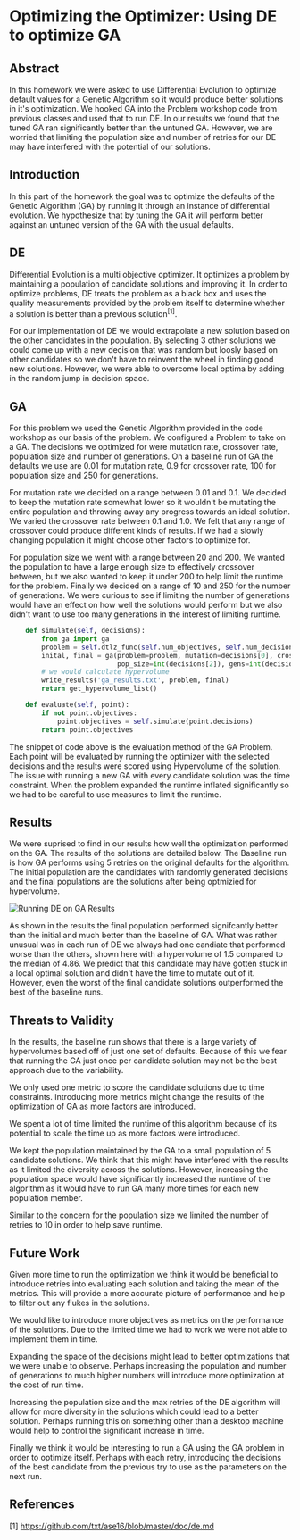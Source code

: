 # Optimizing the Optimizer: Using DE to optimize GA

## Abstract
In this homework we were asked to use Differential Evolution to optimize default values for a Genetic Algorithm so it would produce better solutions in it's optimization. We hooked GA into the Problem workshop code from previous classes and used that to run DE. In our results we found that the tuned GA ran significantly better than the untuned GA. However, we are worried that limiting the population size and number of retries for our DE may have interfered with the potential of our solutions. 

## Introduction
In this part of the homework the goal was to optimize the defaults of the Genetic Algorithm (GA) by running it through an instance of differential evolution. We hypothesize that by tuning the GA it will perform better against an untuned version of the GA with the usual defaults. 

## DE
Differential Evolution is a multi objective optimizer. It optimizes a problem by maintaining a population of candidate solutions and improving it. In order to optimize problems, DE treats the problem as a black box and uses the quality measurements provided by the problem itself to determine whether a solution is better than a previous solution<sup>[1]</sup>. 

For our implementation of DE we would extrapolate a new solution based on the other candidates in the population. By selecting 3 other solutions we could come up with a new decision that was random but loosly based on other candidates so we don't have to reinvent the wheel in finding good new solutions. However, we were able to overcome local optima by adding in the random jump in decision space.

## GA

For this problem we used the Genetic Algorithm provided in the code workshop as our basis of the problem. We configured a Problem to take on a GA. The decisions we optimized for were mutation rate, crossover rate, population size and number of generations. On a baseline run of GA the defaults we use are 0.01 for mutation rate, 0.9 for crossover rate, 100 for population size and 250 for generations.

For mutation rate we decided on a range between 0.01 and 0.1. We decided to keep the mutation rate somewhat lower so it wouldn't be mutating the entire population and throwing away any progress towards an ideal solution. We varied the crossover rate between 0.1 and 1.0. We felt that any range of crossover could produce different kinds of results. If we had a slowly changing population it might choose other factors to optimize for. 

For population size we went with a range between 20 and 200. We wanted the population to have a large enough size to effectively crossover between, but we also wanted to keep it under 200 to help limit the runtime for the problem. Finally we decided on a range of 10 and 250 for the number of generations. We were curious to see if limiting the number of generations would have an effect on how well the solutions would perform but we also didn't want to use too many generations in the interest of limiting runtime. 

```python
    def simulate(self, decisions):
        from ga import ga
        problem = self.dtlz_func(self.num_objectives, self.num_decisions)
        inital, final = ga(problem=problem, mutation=decisions[0], crossover_rate=decisions[1],
                           pop_size=int(decisions[2]), gens=int(decisions[3]))
        # we would calculate hypervolume
        write_results('ga_results.txt', problem, final)
        return get_hypervolume_list() 

    def evaluate(self, point):
        if not point.objectives:
            point.objectives = self.simulate(point.decisions)
        return point.objectives
```
The snippet of code above is the evaluation method of the GA Problem. Each point will be evaluated by running the optimizer with the selected decisions and the results were scored using Hypervolume of the solution. The issue with running a new GA with every candidate solution was the time constraint. When the problem expanded the runtime inflated significantly so we had to be careful to use measures to limit the runtime.

## Results
We were suprised to find in our results how well the optimization performed on the GA. The results of the solutions are detailed below. The Baseline run is how GA performs using 5 retries on the original defaults for the algorithm. The initial population are the candidates with randomly generated decisions and the final populations are the solutions after being optmizied for hypervolume.

![Running DE on GA Results](http://i.imgur.com/apjE5X2.png)

As shown in the results the final population performed signifcantly better than the initial and much better than the baseline of GA. What was rather unusual was in each run of DE we always had one candiate that performed worse than the others, shown here with a hypervolume of 1.5 compared to the median of 4.86. We predict that this candidate may have gotten stuck in a local optimal solution and didn't have the time to mutate out of it. However, even the worst of the final candidate solutions outperformed the best of the baseline runs. 


## Threats to Validity
In the results, the baseline run shows that there is a large variety of hypervolumes based off of just one set of defaults. Because of this we fear that running the GA just once per candidate solution may not be the best approach due to the variability. 

We only used one metric to score the candidate solutions due to time constraints. Introducing more metrics might change the results of the optimization of GA as more factors are introduced. 

We spent a lot of time limited the runtime of this algorithm because of its potential to scale the time up as more factors were introduced. 

We kept the population maintained by the GA to a small population of 5 candidate solutions. We think that this might have interfered with the results as it limited the diversity across the solutions. However, increasing the population space would have significantly increased the runtime of the algorithm as it would have to run GA many more times for each new population member.

Similar to the concern for the population size we limited the number of retries to 10 in order to help save runtime. 

## Future Work
Given more time to run the optimization we think it would be beneficial to introduce retries into evaluating each solution and taking the mean of the metrics. This will provide a more accurate picture of performance and help to filter out any flukes in the solutions. 

We would like to introduce more objectives as metrics on the performance of the solutions. Due to the limited time we had to work we were not able to implement them in time. 

Expanding the space of the decisions might lead to better optimizations that we were unable to observe. Perhaps increasing the population and number of generations to much higher numbers will introduce more optimization at the cost of run time. 

Increasing the population size and the max retries of the DE algorithm will allow for more diversity in the solutions which could lead to a better solution. Perhaps running this on something other than a desktop machine would help to control the significant increase in time.

Finally we think it would be interesting to run a GA using the GA problem in order to optimize itself. Perhaps with each retry, introducing the decisions of the best candidate from the previous try to use as the parameters on the next run. 


## References
[1] https://github.com/txt/ase16/blob/master/doc/de.md
